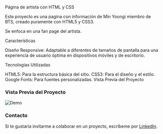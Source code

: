 Página de artista con HTML y CSS

Este proyecto es una pagina con información de Min Yoongi miembro de BTS, creado puramente con HTML5 y CSS3.

Se enfoca en una fan page del artista.

Características

Diseño Responsive: Adaptable a diferentes de tamaños de pantalla para una experiencia de usuario óptima en dispositivos móviles y de escritorio.


Tecnologías Utilizadas

HTML5: Para la estructura básica del sitio.
CSS3: Para el diseño y el estilo.
Google Fonts: Para fuentes personalizadas.
Vista Previa del Proyecto

### Vista Previa del Proyecto
![Demo](fotos/Pinterest_screen.png)

### Contacto
Si te gustaría invitarme a colaborar en un proyecto, escríbeme por [LinkedIn](https://www.linkedin.com/in/jessica-malc/).
